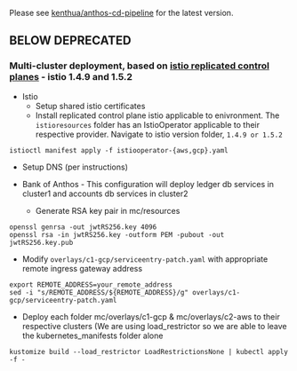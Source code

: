 
Please see [kenthua/anthos-cd-pipeline](https://github.com/kenthua/anthos-cd-pipeline) for the latest version.

## BELOW DEPRECATED

### Multi-cluster deployment, based on [istio replicated control planes](https://istio.io/docs/setup/install/multicluster/gateways/) - istio 1.4.9 and 1.5.2
- Istio
  - Setup shared istio certificates
  - Install replicated control plane istio applicable to enivronment. The `istioresources` folder has an IstioOperator applicable to their respective provider.  Navigate to istio version folder, `1.4.9 or 1.5.2`
```
istioctl manifest apply -f istiooperator-{aws,gcp}.yaml
```
  - Setup DNS (per instructions)

- Bank of Anthos - This configuration will deploy ledger db services in cluster1 and accounts db services in cluster2
  - Generate RSA key pair in mc/resources
```
openssl genrsa -out jwtRS256.key 4096
openssl rsa -in jwtRS256.key -outform PEM -pubout -out jwtRS256.key.pub
```
  - Modify `overlays/c1-gcp/serviceentry-patch.yaml` with appropriate remote ingress gateway address
```
export REMOTE_ADDRESS=your_remote_address
sed -i "s/REMOTE_ADDRESS/${REMOTE_ADDRESS}/g" overlays/c1-gcp/serviceentry-patch.yaml
```
  - Deploy each folder mc/overlays/c1-gcp & mc/overlays/c2-aws to their respective clusters (We are using load_restrictor so we are able to leave the kubernetes_manifests folder alone
```
kustomize build --load_restrictor LoadRestrictionsNone | kubectl apply -f -
```
